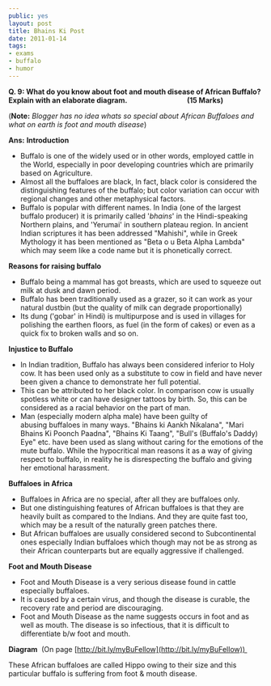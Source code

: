 ```yaml
---
public: yes
layout: post
title: Bhains Ki Post
date: 2011-01-14
tags:
- exams
- buffalo
- humor
---
```


**Q. 9: What do you know about foot and mouth disease of African Buffalo? Explain with an elaborate diagram.**                              **(15 Marks)**

(**Note:** _Blogger has no idea whats so special about African_ _Buffaloes_ _and what on earth is foot and mouth disease_)

**Ans:**
**Introduction**

- Buffalo is one of the widely used or in other words, employed cattle in the World, especially in poor developing countries which are primarily based on Agriculture.
- Almost all the buffaloes are black, In fact, black color is considered the distinguishing features of the buffalo; but color variation can occur with regional changes and other metaphysical factors.
- Buffalo is popular with different names. In India (one of the largest buffalo producer) it is primarily called '_bhains_' in the Hindi-speaking Northern plains, and 'Yerumai' in southern plateau region. In ancient Indian scriptures it has been addressed "Mahishi", while in Greek Mythology it has been mentioned as "Beta o u Beta Alpha Lambda" which may seem like a code name but it is phonetically correct.

**Reasons for raising buffalo**

- Buffalo being a mammal has got breasts, which are used to squeeze out milk at dusk and dawn period.
- Buffalo has been traditionally used as a grazer, so it can work as your natural dustbin (but the quality of milk can degrade proportionally)
- Its dung ('gobar' in Hindi) is multipurpose and is used in villages for polishing the earthen floors, as fuel (in the form of cakes) or even as a quick fix to broken walls and so on.

**Injustice to Buffalo**

- In Indian tradition, Buffalo has always been considered inferior to Holy cow. It has been used only as a substitute to cow in field and have never been given a chance to demonstrate her full potential.
- This can be attributed to her black color. In comparison cow is usually spotless white or can have designer tattoos by birth. So, this can be considered as a racial behavior on the part of man.
- Man (especially modern alpha male) have been guilty of abusing buffaloes in many ways. "Bhains ki Aankh Nikalana", "Mari Bhains Ki Poonch Paadna", "Bhains Ki Taang", "Bull's (Buffalo's Daddy) Eye" etc. have been used as slang without caring for the emotions of the mute buffalo. While the hypocritical man reasons it as a way of giving respect to buffalo, in reality he is disrespecting the buffalo and giving her emotional harassment.

**Buffaloes** **in Africa**

- Buffaloes in Africa are no special, after all they are buffaloes only.
- But one distinguishing features of African buffaloes is that they are heavily built as compared to the Indians. And they are quite fast too, which may be a result of the naturally green patches there.
- But African buffaloes are usually considered second to Subcontinental ones especially Indian buffaloes which though may not be as strong as their African counterparts but are equally aggressive if challenged.

**Foot and Mouth Disease**

- Foot and Mouth Disease is a very serious disease found in cattle especially buffaloes.
- It is caused by a certain virus, and though the disease is curable, the recovery rate and period are discouraging.
- Foot and Mouth Disease as the name suggests occurs in foot and as well as mouth. The disease is so infectious, that it is difficult to differentiate b/w foot and mouth.

**Diagram** 
(On page [http://bit.ly/myBuFellow](http://bit.ly/myBuFellow)) 

These African buffaloes are called Hippo owing to their size and this particular buffalo is suffering from foot & mouth disease.
